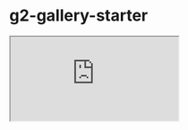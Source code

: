 # g2-gallery-starter
<iframe src="https://docs.google.com/document/d/e/2PACX-1vT7ZZ3ZINeeVrpBb8V-r_NNP3qBcAkBsVvoZMoX5_Cc_FZTw_uLJWkppJUn2ZX6Lkebi4f82Tv6Sc0V/pub?embedded=true"></iframe>
